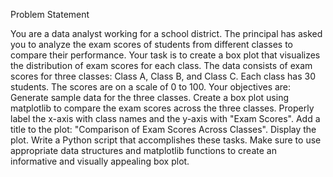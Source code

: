 Problem Statement

You are a data analyst working for a school district.
The principal has asked you to analyze the exam scores of students from
different classes to compare their performance.
Your task is to create a box plot that visualizes the distribution of exam
scores for each class.
The data consists of exam scores for three classes: Class A, Class B, and
Class C.
Each class has 30 students.
The scores are on a scale of 0 to 100.
Your objectives are:
Generate sample data for the three classes.
Create a box plot using matplotlib to compare the exam scores across the
three classes.
Properly label the x-axis with class names and the y-axis with "Exam
Scores".
Add a title to the plot: "Comparison of Exam Scores Across Classes".
Display the plot.
Write a Python script that accomplishes these tasks.
Make sure to use appropriate data structures and matplotlib functions to
create an informative and visually appealing box plot.
